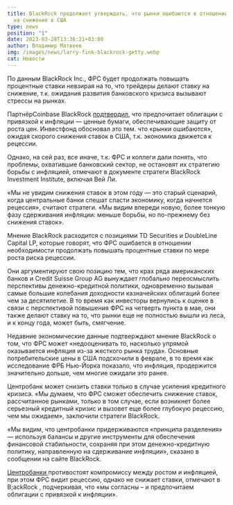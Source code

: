 ```yaml
---
title: BlackRock продолжает утверждать, что рынки ошибаются в отношении ставок
  на снижение в США
type: news
position: "1"
date: 2023-03-28T13:36:21+03:00
author: Владимир Матвеев
img: /images/news/larry-fink-blackrock-getty.webp
cat: Новости
---
```

По данным BlackRock Inc., ФРC будет продолжать повышать процентные ставки невзирая на то, что трейдеры делают ставку на снижение, т.к. ожидания развития банковского кризиса вызывают стрессы на рынках.

ПартнёрCoinbase BlackRock [подтвердил](https://www.bloomberg.com/news/articles/2023-03-28/markets-are-wrong-on-us-rate-cut-bets-blackrock-says?srnd=premium-europe), что предпочитает облигации с привязкой к инфляции — ценные бумаги, обеспечивающие защиту от роста цен. Инвестфонд обосновал это тем. что «рынки ошибаются», ожидая скорого снижения ставок в США, т.к. экономика движется к рецессии.

Однако, на сей раз, все иначе, т.к. ФРС и коллеги дали понять, что проблемы, охватившие банковский сектор, не остановят их стратегию борьбы с инфляцией, отмечают в документе стратеги BlackRock Investment Institute, включая Вей Ли.

«Мы не увидим снижения ставок в этом году — это старый сценарий, когда центральные банки спешат спасти экономику, когда начнется рецессия», считают стратеги. «Мы видим впереди новую, более тонкую фазу сдерживания инфляции: меньше борьбы, но по-прежнему без снижения ставок».

Мнение BlackRock расходится с позициями TD Securities и DoubleLine Capital LP, которые говорят, что ФРС ошибается в отношении необходимости продолжать повышать процентные ставки по мере роста риска рецессии.

Они аргументируют свою позицию тем, что крах ряда американских банков и Credit Suisse Group AG вынуждает глобально переосмыслить перспективы денежно-кредитной политики, одновременно вызывая самые большие колебания доходности казначейских облигаций более чем за десятилетие. 
В то время как инвесторы вернулись к оценке в связи с перспективой повышения ФРС на четверть пункта в мае, они также делают ставку на то, что рынки еще не полностью вышли из леса, и к концу года, может быть, смягчение.

Недавние экономические данные подтверждают мнение BlackRock о том, что ФРС может «недооценивать то, насколько упрямой оказывается инфляция из-за жесткого рынка труда». Основные потребительские цены в США подскочили в феврале, в то время как исследование ФРБ Нью-Йорка показало, что инфляция, продержится значительно дольше, чем многие ожидали это ранее.

Центробанк может снизить ставки только в случае усиления кредитного кризиса. «Мы думаем, что ФРС сможет обеспечить снижение ставок, рассчитанное рынками, только в том случае, если возникнет более серьезный кредитный кризис и вызовет еще более глубокую рецессию, чем мы ожидаем», заключили стратеги BlackRock.

«Мы видим, что центробанки придерживаются «принципа разделения» — используя балансы и другие инструменты для обеспечения финансовой стабильности, сохраняя при этом денежно-кредитную политику, направленную на сдерживание инфляции», сказано в сообщении на сайте BlackRock. 

[Центробанки ](https://www.blackrock.com/corporate/insights/blackrock-investment-institute/publications/credit-risk-2023)противостоят компромиссу между ростом и инфляцией, при этом ФРС видит рецессию, однако не снижает ставки, отмечают в B;ackRock , подчеркивая, что «мы согласны – и предпочитаем облигации с привязкой к инфляции».